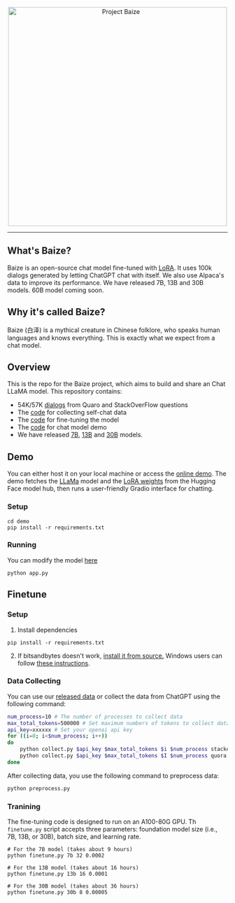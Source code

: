 <p align="center">
<img width="500px" alt="Project Baize" src="https://user-images.githubusercontent.com/22514219/229195563-0cddfa74-e52f-4413-b4b4-e4ba489c4b3d.png">
</p>
<hr>

## What's Baize?
Baize is an open-source chat model fine-tuned with [LoRA](https://github.com/microsoft/LoRA). It uses 100k dialogs generated by letting ChatGPT chat with itself. We also use Alpaca's data to improve its performance. We have released 7B, 13B and 30B models. 60B model coming soon. 

## Why it's called Baize?
Baize (白泽) is a mythical creature in Chinese folklore, who speaks human languages and knows everything. This is exactly what we expect from a chat model.

## Overview
This is the repo for the Baize project, which aims to build and share an Chat LLaMA model. This repository contains:

- 54K/57K [dialogs](data) from Quaro and StackOverFlow questions
- The [code](collect.py) for collecting self-chat data
- The [code](finetune.py) for fine-tuning the model
- The [code](demo/app.py) for chat model demo
- We have released [7B](https://huggingface.co/project-baize/baize-lora-7B), [13B](https://huggingface.co/project-baize/baize-lora-13B) and [30B](https://huggingface.co/project-baize/baize-lora-30B) models.



## Demo

You can either host it on your local machine or access the [online demo](https://huggingface.co/spaces/project-baize/baize-lora-7B). The demo fetches the [LLaMa](https://huggingface.co/decapoda-research/llama-7b-hf) model and the [LoRA weights](https://huggingface.co/project-baize/baize-lora-7B) from the Hugging Face model hub, then runs a user-friendly Gradio interface for chatting.

### Setup

```
cd demo
pip install -r requirements.txt
```

### Running

You can modify the model [here](https://github.com/project-baize/baize/blob/72919bfb7b6d326ae9ab9b8e165bd3a7fcc2f43d/demo/app.py#L16-L17)

```
python app.py
```



## Finetune

### Setup

1. Install dependencies

```
pip install -r requirements.txt
```

2. If bitsandbytes doesn't work, [install it from source.](https://github.com/TimDettmers/bitsandbytes/blob/main/compile_from_source.md) Windows users can follow [these instructions](https://github.com/tloen/alpaca-lora/issues/17).

### Data Collecting

You can use our [released data](data) or collect the data from ChatGPT using the following command:

```bash
num_process=10 # The number of processes to collect data
max_total_tokens=500000 # Set maximum numbers of tokens to collect data
api_key=xxxxxx # Set your openai api key
for ((i=0; i<$num_process; i++))
do
    python collect.py $api_key $max_total_tokens $i $num_process stackoverflow &
    python collect.py $api_key $max_total_tokens $I $num_process quora &
done
```

After collecting data, you use the following command to preprocess data:

```bash
python preprocess.py
```

### Tranining

The fine-tuning code is designed to run on an A100-80G GPU. Th `finetune.py` script accepts three parameters: foundation model size (i.e., 7B, 13B, or 30B), batch size, and learning rate.

```
# For the 7B model (takes about 9 hours)
python finetune.py 7b 32 0.0002

# For the 13B model (takes about 16 hours)
python finetune.py 13b 16 0.0001

# For the 30B model (takes about 36 hours)
python finetune.py 30b 8 0.00005
```
